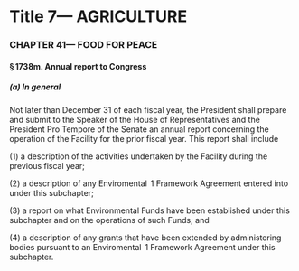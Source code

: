 
# Title 7— AGRICULTURE
### CHAPTER 41— FOOD FOR PEACE
#### § 1738m. Annual report to Congress
##### (a) In general

Not later than December 31 of each fiscal year, the President shall prepare and submit to the Speaker of the House of Representatives and the President Pro Tempore of the Senate an annual report concerning the operation of the Facility for the prior fiscal year. This report shall include

(1) a description of the activities undertaken by the Facility during the previous fiscal year;

(2) a description of any Enviromental  1 Framework Agreement entered into under this subchapter;

(3) a report on what Environmental Funds have been established under this subchapter and on the operations of such Funds; and

(4) a description of any grants that have been extended by administering bodies pursuant to an Enviromental  1 Framework Agreement under this subchapter.
